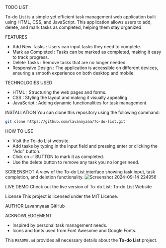 TODO LIST :

To-do List is a simple yet efficient task management web application built using HTML, CSS, and JavaScript. 
This application allows users to add, delete, and mark tasks as completed, helping them stay organized.

FEATURES
- Add New Tasks : Users can input tasks they need to complete.
- Mark as Completed : Tasks can be marked as completed, making it easy to track progress.
- Delete Tasks : Remove tasks that are no longer needed.
- Responsive Design : The application is accessible on different devices, ensuring a smooth experience on both desktop and mobile.

TECHNOLOGIES USED
- HTML : Structuring the web pages and forms.
- CSS : Styling the layout and making it visually appealing.
- JavaScript : Adding dynamic functionalities for task management.

INSTALLATION
You can clone this repository using the following command:
```bash
git clone https://github.com/lavannyaaa/To-do-list.git
```

HOW TO USE
- Visit the To-do List website.
- Add tasks by typing in the input field and pressing enter or clicking the "Add" button.
- Click on ✅ BUTTON to mark it as completed.
- Use the delete button to remove any task you no longer need.

SCREENSHOT
A view of the To-do List interface showing task input, task completion, and deletion functionality.
![Screenshot 2024-09-14 224956](https://github.com/user-attachments/assets/44dd1d96-7b8d-42e1-b7bb-535f718c0afa)

LIVE DEMO
Check out the live version of To-do List:  To-do List Website

License
This project is licensed under the MIT License.

AUTHOR
Lavannyaaa
GitHub

ACKNOWLEDGEMENT
- Inspired by personal task management needs.
- Icons and fonts used from Font Awesome and Google Fonts.

This `README.md` provides all necessary details about the **To-do List** project.
